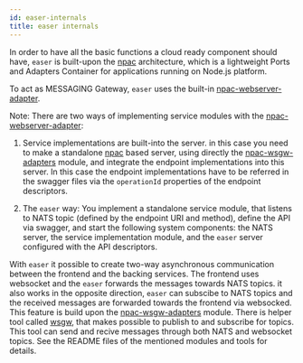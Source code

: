 ```yaml
---
id: easer-internals
title: easer internals
---
```


In order to have all the basic functions a cloud ready component should have, `easer` is built-upon the [npac](https://www.npmjs.com/package/npac) architecture, which is a lightweight Ports and Adapters Container for applications running on Node.js platform.

To act as MESSAGING Gateway, `easer` uses the built-in [npac-webserver-adapter](https://www.npmjs.com/package/npac-webserver-adapter).

Note: There are two ways of implementing service modules with the [npac-webserver-adapter](https://www.npmjs.com/package/npac-webserver-adapter):

1. Service implementations are built-into the server. in this case you need to make a standalone [npac](https://www.npmjs.com/package/npac) based server, using directly the [npac-wsgw-adapters](https://www.npmjs.com/package/npac-wsgw-adapters) module, and integrate the endpoint implementations into this server. In this case the endpoint implementations have to be referred in the swagger files via the `operationId` properties of the endpoint descriptors.

2. The `easer` way: You implement a standalone service module, that listens to NATS topic (defined by the endpoint URI and method), define the API via swagger, and start the following system components: the NATS server, the service implementation module, and the `easer` server configured with the API descriptors.

With `easer` it possible to create two-way asynchronous communication between the frontend and the backing services. The frontend uses websocket and the `easer` forwards the messages towards NATS topics. it also works in the opposite direction, `easer` can subscibe to NATS topics and the received messages are forwarded towards the frontend via websocked. This feature is build upon the [npac-wsgw-adapters](https://www.npmjs.com/package/npac-wsgw-adapters) module. There is helper tool called [wsgw](https://www.npmjs.com/package/wsgw), that makes possible to publish to and subscribe for topics. This tool can send and recive messages through both NATS and websocket topics. See the README files of the mentioned modules and tools for details.

